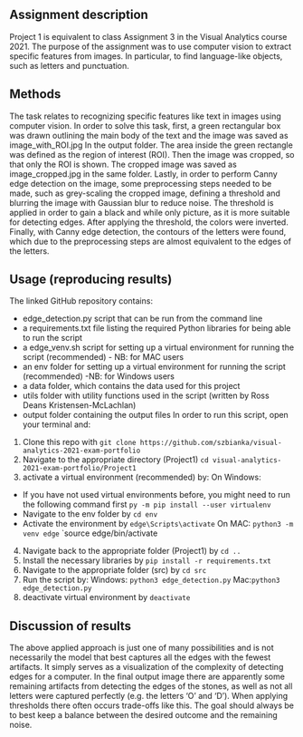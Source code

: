 ## Assignment description
Project 1 is equivalent to class Assignment 3 in the Visual Analytics course 2021.
The purpose of the assignment was to use computer vision to extract specific features from images. In particular, to find language-like objects, such as letters and punctuation.

## Methods
The task relates to recognizing specific features like text in images using computer vision. In order to solve this task, first, a green rectangular box was drawn outlining the main body of the text and the image was saved as image_with_ROI.jpg In the output folder. The area inside the green rectangle was defined as the region of interest (ROI). Then the image was cropped, so that only the ROI is shown. The cropped image was saved as image_cropped.jpg in the same folder. Lastly, in order to perform Canny edge detection on the image, some preprocessing steps needed to be made, such as grey-scaling the cropped image, defining a threshold and blurring the image with Gaussian blur to reduce noise. The threshold is applied in order to gain a black and while only picture, as it is more suitable for detecting edges. After applying the threshold, the colors were inverted. Finally, with Canny edge detection, the contours of the letters were found, which due to the preprocessing steps are almost equivalent to the edges of the letters.

## Usage (reproducing results)
The linked GitHub repository contains:
- edge_detection.py script that can be run from the command line
- a requirements.txt file listing the required Python libraries for being able to run the script
- a edge_venv.sh script for setting up a virtual environment for running the script (recommended) - NB: for MAC users
- an env folder for setting up a virtual environment for running the script (recommended) -NB: for Windows users
- a data folder, which contains the data used for this project
- utils folder with utility functions used in the script (written by Ross Deans Kristensen-McLachlan)
- output folder containing the output files
In order to run this script, open your terminal and:
1. Clone this repo with `git clone https://github.com/szbianka/visual-analytics-2021-exam-portfolio` 
2. Navigate to the appropriate directory (Project1) 
`cd visual-analytics-2021-exam-portfolio/Project1`
3. activate a virtual environment (recommended) by:
On Windows:
- If you have not used virtual environments before, you might need to run the following command first `py -m pip install --user virtualenv`
- Navigate to the env folder by `cd env` 
- Activate the environment by `edge\Scripts\activate`
On MAC:
`python3 -m venv edge` 
`source edge/bin/activate
4. Navigate back to the appropriate folder (Project1) by `cd ..`
5. Install the necessary libraries by `pip install -r requirements.txt`
6. Navigate to the appropriate folder (src) by `cd src`
7. Run the script by: 
Windows: `python3 edge_detection.py`
Mac:`python3 edge_detection.py`
8. deactivate virtual environment by `deactivate`

## Discussion of results
The above applied approach is just one of many possibilities and is not necessarily the model that best captures all the edges with the fewest artifacts. It simply serves as a visualization of the complexity of detecting edges for a computer. 
In the final output image there are apparently some remaining artifacts from detecting the edges of the stones, as well as not all letters were captured perfectly (e.g. the letters ‘O’ and ‘D’). When applying thresholds there often occurs trade-offs like this. The goal should always be to best keep a balance between the desired outcome and the remaining noise.
